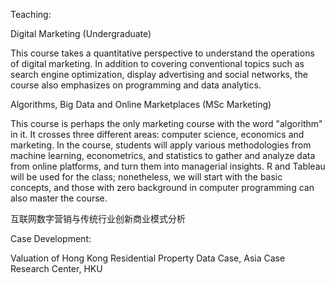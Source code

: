 Teaching:

<a href="https://ximarketing.github.io/class/DM/index.html" style="text-decoration: none">Digital Marketing</a> (Undergraduate)

This course takes a quantitative perspective to understand the operations of digital marketing. In addition to covering conventional topics such as search engine optimization, display advertising and social networks, the course also emphasizes on programming and data analytics. 

<a href="https://ximarketing.github.io/class/ABOM/index.html" style="text-decoration: none">Algorithms, Big Data and Online Marketplaces</a> (MSc Marketing)

This course is perhaps the only marketing course with the word "algorithm" in it. It crosses three different areas: computer science, economics and marketing. In the course, students will apply various methodologies from machine learning, econometrics, and statistics to gather and analyze data from online platforms, and turn them into managerial insights. R and Tableau will be used for the class; nonetheless, we will start with the basic concepts, and those with zero background in computer programming can also master the course.

<a href="https://ximarketing.github.io/class/InternetMarketing/index.html" style="text-decoration: none">互联网数字营销与传统行业创新商业模式分析</a>

Case Development:

<a href="https://www.acrc.hku.hk/Case/Detail/1130" style="text-decoration: none">Valuation of Hong Kong Residential Property</a>  Data Case, Asia Case Research Center, HKU

